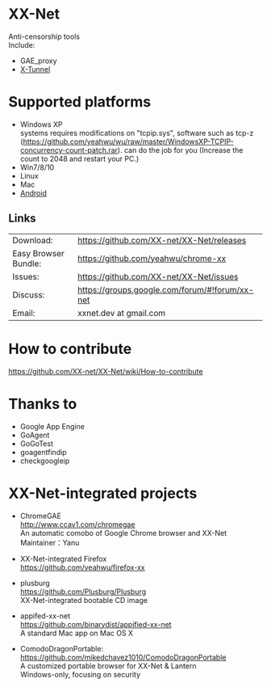 XX-Net
========
Anti-censorship tools  
Include:  
* GAE_proxy  
* [X-Tunnel](How-to-use-XTunnel)  

Supported platforms
================
* Windows XP  
   systems requires modifications on "tcpip.sys", 
software such as tcp-z (https://github.com/yeahwu/wu/raw/master/WindowsXP-TCPIP-concurrency-count-patch.rar). 
can do the job for you (Increase the count to 2048 and restart your PC.)
* Win7/8/10  
* Linux  
* Mac
* [Android](https://github.com/XX-net/xxnet-android/releases)


## Links
|   |   |
| --------   | :----  |
|Download: |https://github.com/XX-net/XX-Net/releases |
|Easy Browser Bundle: |https://github.com/yeahwu/chrome-xx |
|Issues:  |https://github.com/XX-net/XX-Net/issues |
|Discuss:  |https://groups.google.com/forum/#!forum/xx-net |
|Email:   |xxnet.dev at gmail.com |

How to contribute
====================
https://github.com/XX-net/XX-Net/wiki/How-to-contribute

Thanks to
=========
* Google App Engine
* GoAgent
* GoGoTest
* goagentfindip
* checkgoogleip

XX-Net-integrated projects
============================
* ChromeGAE  
  http://www.ccav1.com/chromegae  
  An automatic comobo of Google Chrome browser and XX-Net  
  Maintainer：Yanu  

* XX-Net-integrated Firefox  
  https://github.com/yeahwu/firefox-xx  

* plusburg  
  https://github.com/Plusburg/Plusburg  
  XX-Net-integrated bootable CD image  

* appifed-xx-net  
  https://github.com/binarydist/appified-xx-net  
  A standard Mac app on Mac OS X  
  
* ComodoDragonPortable:   
  https://github.com/mikedchavez1010/ComodoDragonPortable  
  A customized portable browser for XX-Net & Lantern  
  Windows-only, focusing on security